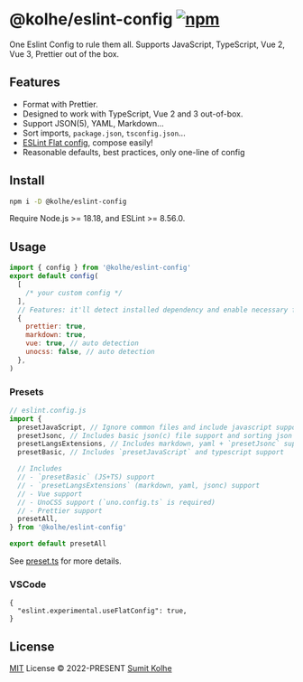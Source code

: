 # @kolhe/eslint-config [![npm](https://img.shields.io/npm/v/@kolhe/eslint-config.svg)](https://npmjs.com/package/@kolhe/eslint-config)

One Eslint Config to rule them all. Supports JavaScript, TypeScript, Vue 2, Vue 3, Prettier out of the box.

## Features

- Format with Prettier.
- Designed to work with TypeScript, Vue 2 and 3 out-of-box.
- Support JSON(5), YAML, Markdown...
- Sort imports, `package.json`, `tsconfig.json`...
- [ESLint Flat config](https://eslint.org/docs/latest/use/configure/configuration-files-new), compose easily!
- Reasonable defaults, best practices, only one-line of config

## Install

```bash
npm i -D @kolhe/eslint-config
```

Require Node.js >= 18.18, and ESLint >= 8.56.0.

## Usage

```js
import { config } from '@kolhe/eslint-config'
export default config(
  [
    /* your custom config */
  ],
  // Features: it'll detect installed dependency and enable necessary features automatically
  {
    prettier: true,
    markdown: true,
    vue: true, // auto detection
    unocss: false, // auto detection
  },
)
```

### Presets

```js
// eslint.config.js
import {
  presetJavaScript, // Ignore common files and include javascript support
  presetJsonc, // Includes basic json(c) file support and sorting json keys
  presetLangsExtensions, // Includes markdown, yaml + `presetJsonc` support
  presetBasic, // Includes `presetJavaScript` and typescript support

  // Includes
  // - `presetBasic` (JS+TS) support
  // - `presetLangsExtensions` (markdown, yaml, jsonc) support
  // - Vue support
  // - UnoCSS support (`uno.config.ts` is required)
  // - Prettier support
  presetAll,
} from '@kolhe/eslint-config'

export default presetAll
```

See [preset.ts](./src/presets.ts) for more details.

### VSCode

```jsonc
{
  "eslint.experimental.useFlatConfig": true,
}
```

## License

[MIT](./LICENSE) License © 2022-PRESENT [Sumit Kolhe](https://github.com/kolhe)
